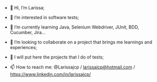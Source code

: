 - 👋 Hi, I’m Larissa;

- 👀 I’m interested in software tests;

- 🌱 I’m currently learning Java, Selenium Webdriver, JUnit, BDD, Cucumber, Jira...

- 💞️ I’m looking to collaborate on a project that brings me learnings and experiences;

- 💾 I will put here the projects that I do of tests;

- 📫 How to reach me: @Larissajcp / larissajcp@hotmail.com / https://www.linkedin.com/in/larissajcp/

